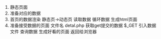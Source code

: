 1. 静态页面 
2. 准备对应的数据
3. 首页的数据渲染
    静态页->动态页
        读取数据
        循环数据
        生成html页面
4. 准备接受数据的页面
    文件名 detal.php
       获取get提交的数据 $_GET
       引入数据文件
       查询数据
       生成好看的页面 返回给浏览器